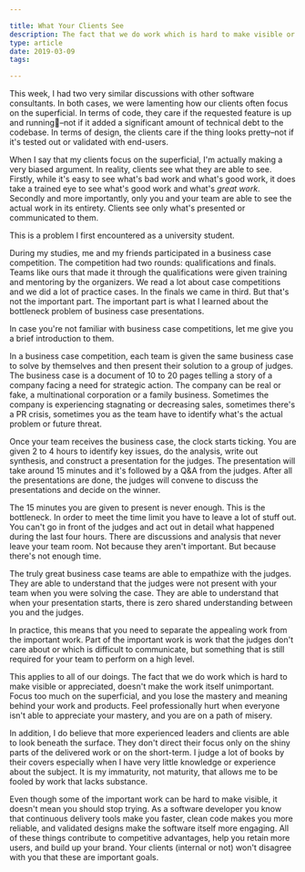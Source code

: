 ```yaml
---

title: What Your Clients See
description: The fact that we do work which is hard to make visible or appreciated, doesn't make the work itself unimportant
type: article
date: 2019-03-09
tags:

---
```


This week, I had two very similar discussions with other software consultants. In both cases, we were lamenting how our clients often focus on the superficial. In terms of code, they care if the requested feature is up and running–not if it added a significant amount of technical debt to the codebase. In terms of design, the clients care if the thing looks pretty–not if it's tested out or validated with end-users.

When I say that my clients focus on the superficial, I'm actually making a very biased argument. In reality, clients see what they are able to see. Firstly, while it's easy to see what's bad work and what's good work, it does take a trained eye to see what's good work and what's *great work*. Secondly and more importantly, only you and your team are able to see the actual work in its entirety. Clients see only what's presented or communicated to them.

This is a problem I first encountered as a university student.

During my studies, me and my friends participated in a business case competition. The competition had two rounds: qualifications and finals. Teams like ours that made it through the qualifications were given training and mentoring by the organizers. We read a lot about case competitions and we did a lot of practice cases. In the finals we came in third. But that's not the important part. The important part is what I learned about the bottleneck problem of business case presentations.

In case you're not familiar with business case competitions, let me give you a brief introduction to them.

In a business case competition, each team is given the same business case to solve by themselves and then present their solution to a group of judges. The business case is a document of 10 to 20 pages telling a story of a company facing a need for strategic action. The company can be real or fake, a multinational corporation or a family business. Sometimes the company is experiencing stagnating or decreasing sales, sometimes there's a PR crisis, sometimes you as the team have to identify what's the actual problem or future threat.

Once your team receives the business case, the clock starts ticking. You are given 2 to 4 hours to identify key issues, do the analysis, write out synthesis, and construct a presentation for the judges. The presentation will take around 15 minutes and it's followed by a Q&A from the judges. After all the presentations are done, the judges will convene to discuss the presentations and decide on the winner.

The 15 minutes you are given to present is never enough. This is the bottleneck. In order to meet the time limit you have to leave a lot of stuff out. You can't go in front of the judges and act out in detail what happened during the last four hours. There are discussions and analysis that never leave your team room. Not because they aren't important. But because there's not enough time.

The truly great business case teams are able to empathize with the judges. They are able to understand that the judges were not present with your team when you were solving the case. They are able to understand that when your presentation starts, there is zero shared understanding between you and the judges.

In practice, this means that you need to separate the appealing work from the important work. Part of the important work is work that the judges don't care about or which is difficult to communicate, but something that is still required for your team to perform on a high level.

This applies to all of our doings. The fact that we do work which is hard to make visible or appreciated, doesn't make the work itself unimportant. Focus too much on the superficial, and you lose the mastery and meaning behind your work and products. Feel professionally hurt when everyone isn't able to appreciate your mastery, and you are on a path of misery.

In addition, I do believe that more experienced leaders and clients are able to look beneath the surface. They don't direct their focus only on the shiny parts of the delivered work or on the short-term. I judge a lot of books by their covers especially when I have very little knowledge or experience about the subject. It is my immaturity, not maturity, that allows me to be fooled by work that lacks substance.

Even though some of the important work can be hard to make visible, it doesn't mean you should stop trying. As a software developer you know that continuous delivery tools make you faster, clean code makes you more reliable, and validated designs make the software itself more engaging. All of these things contribute to competitive advantages, help you retain more users, and build up your brand. Your clients (internal or not) won't disagree with you that these are important goals.
